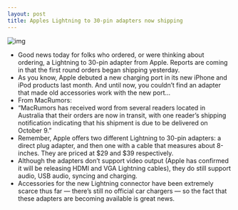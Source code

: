 ```yaml
---
layout: post
title: Apples Lightning to 30-pin adapters now shipping
---
```

![img](http://media.idownloadblog.com/wp-content/uploads/2012/09/Lightning-adapter.jpg)
* Good news today for folks who ordered, or were thinking about ordering, a Lightning to 30-pin adapter from Apple. Reports are coming in that the first round orders began shipping yesterday.
* As you know, Apple debuted a new charging port in its new iPhone and iPod products last month. And until now, you couldn’t find an adapter that made old accessories work with the new port…
* From MacRumors:
* “MacRumors has received word from several readers located in Australia that their orders are now in transit, with one reader’s shipping notification indicating that his shipment is due to be delivered on October 9.”
* Remember, Apple offers two different Lightning to 30-pin adapters: a direct plug adapter, and then one with a cable that measures about 8-inches. They are priced at $29 and $39 respectively.
* Although the adapters don’t support video output (Apple has confirmed it will be releasing HDMI and VGA Lightning cables), they do still support audio, USB audio, syncing and charging.
* Accessories for the new Lightning connector have been extremely scarce thus far — there’s still no official car chargers — so the fact that these adapters are becoming available is great news.

